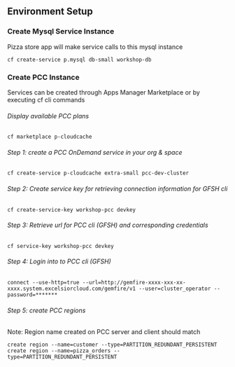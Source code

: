 ## Environment Setup

### Create Mysql Service Instance

Pizza store app will make service calls to this mysql instance

```
cf create-service p.mysql db-small workshop-db
```

### Create PCC Instance
Services can be created through Apps Manager Marketplace or by executing cf cli commands

###### Display available PCC plans

```
cf marketplace p-cloudcache
```

###### Step 1: create a PCC OnDemand service in your org & space

```
cf create-service p-cloudcache extra-small pcc-dev-cluster

```

###### Step 2: Create service key for retrieving connection information for GFSH cli

```
cf create-service-key workshop-pcc devkey
```

###### Step 3: Retrieve url for PCC cli (GFSH) and corresponding credentials 

```
cf service-key workshop-pcc devkey
```

###### Step 4: Login into to PCC cli (GFSH)

```
connect --use-http=true --url=http://gemfire-xxxx-xxx-xx-xxxx.system.excelsiorcloud.com/gemfire/v1 --user=cluster_operator --password=*******
```

###### Step 5: create PCC regions

Note: Region name created on PCC server and client should match

```
create region --name=customer --type=PARTITION_REDUNDANT_PERSISTENT
create region --name=pizza_orders --type=PARTITION_REDUNDANT_PERSISTENT
```